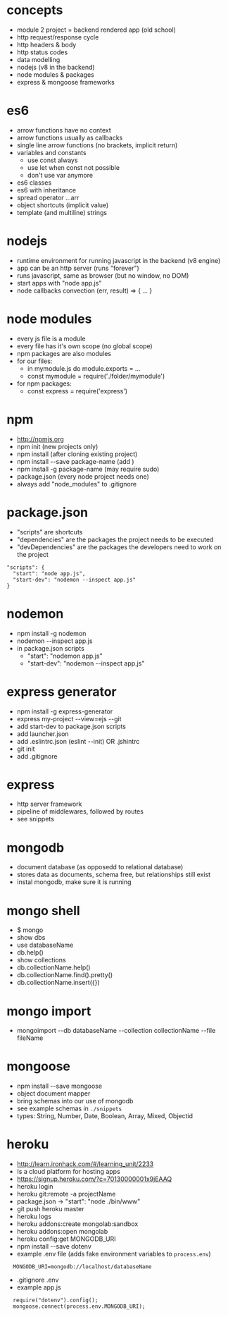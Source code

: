 
# concepts
- module 2 project = backend rendered app (old school)
- http request/response cycle
- http headers & body
- http status codes
- data modelling
- nodejs (v8 in the backend)
- node modules & packages
- express & mongoose frameworks

# es6
- arrow functions have no context
- arrow functions usually as callbacks
- single line arrow functions (no brackets, implicit return)
- variables and constants
  - use const always
  - use let when const not possible
  - don't use var anymore
- es6 classes
- es6 with inheritance
- spread operator ...arr
- object shortcuts (implicit value)
- template (and multiline) strings

# nodejs
- runtime environment for running javascript in the backend (v8 engine)
- app can be an http server (runs "forever")
- runs javascript, same as browser (but no window, no DOM)
- start apps with "node app.js"
- node callbacks convection (err, result) => { ... }


# node modules
- every js file is a module
- every file has it's own scope (no global scope)
- npm packages are also modules
- for our files:
  - in mymodule.js do module.exports = ...
  - const mymodule = require('./folder/mymodule')
- for npm packages:
  - const express = require('express')

# npm
- http://npmjs.org
- npm init (new projects only)
- npm install (after cloning existing project)
- npm install --save package-name (add )
- npm install -g package-name (may require sudo)
- package.json (every node project needs one)
- always add "node_modules" to .gitignore

# package.json
- "scripts" are shortcuts
- "dependencies" are the packages the project needs to be executed
- "devDependencies" are the packages the developers need to work on the project

```
"scripts": {
  "start": "node app.js",
  "start-dev": "nodemon --inspect app.js"
}
```

# nodemon
- npm install -g nodemon
- nodemon --inspect app.js
- in package.json scripts
  - "start": "nodemon app.js"
  - "start-dev": "nodemon --inspect app.js"


# express generator
- npm install -g express-generator
- express my-project --view=ejs --git
- add start-dev to package.json scripts
- add launcher.json
- add .eslintrc.json (eslint --init) OR .jshintrc
- git init
- add .gitignore

# express
- http server framework
- pipeline of middlewares, followed by routes
- see snippets

# mongodb
- document database (as opposedd to relational database)
- stores data as documents, schema free, but relationships still exist
- instal mongodb, make sure it is running

# mongo shell
- $ mongo
- show dbs
- use databaseName
- db.help()
- show collections
- db.collectionName.help()
- db.collectionName.find().pretty()
- db.collectionName.insert({})

# mongo import
- mongoimport  --db databaseName  --collection collectionName --file fileName

# mongoose
- npm install --save mongoose
- object document mapper
- bring schemas into our use of mongodb
- see example schemas in `./snippets`
- types: String, Number, Date, Boolean, Array, Mixed, Objectid

# heroku
- http://learn.ironhack.com/#/learning_unit/2233
- Is a cloud platform for hosting apps
- https://signup.heroku.com/?c=70130000001x9jEAAQ
- heroku login
- heroku git:remote -a projectName
- package.json -> "start": "node ./bin/www"
- git push heroku master
- heroku logs
- heroku addons:create mongolab:sandbox
- heroku addons:open mongolab
- heroku config:get MONGODB_URI
- npm install --save dotenv
- example .env file (adds fake environment variables to `process.env`)
```
  MONGODB_URI=mongodb://localhost/databaseName
```
- .gitignore .env
- example app.js
```
  require("dotenv").config();
  mongoose.connect(process.env.MONGODB_URI);
```
